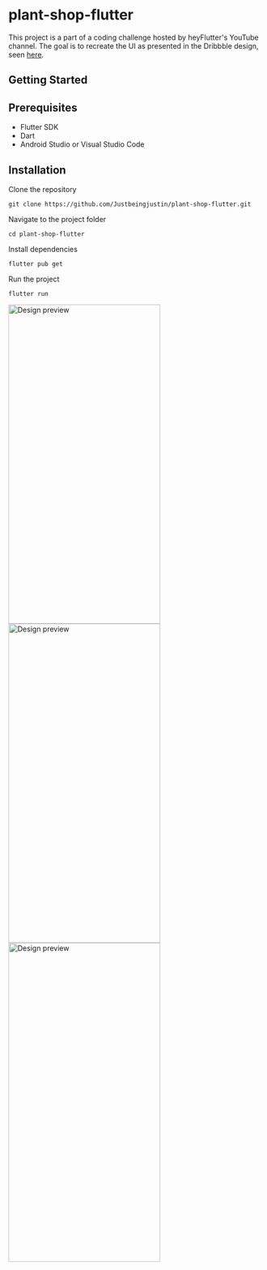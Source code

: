 # plant-shop-flutter

This project is a part of a coding challenge hosted by heyFlutter's YouTube channel. The goal is to recreate the UI as presented in the Dribbble design, seen [here](https://docs.google.com/forms/d/e/1FAIpQLSfQT73yHt_2em2nI-1L4IGyK7vJfXDh8uUJ7X_tnIxF4K55Eg/viewform).

## Getting Started

## Prerequisites

* Flutter SDK
* Dart
* Android Studio or Visual Studio Code

## Installation
Clone the repository
```
git clone https://github.com/Justbeingjustin/plant-shop-flutter.git
```

Navigate to the project folder
```
cd plant-shop-flutter
```

Install dependencies
```
flutter pub get
```

Run the project
```
flutter run
```



<img src="https://github.com/Justbeingjustin/plant-shop-flutter/assets/6186274/a3a86248-e7e8-43bb-929f-be4e56740dfc" alt="Design preview" width="300" height="630"/>
<img src="https://github.com/Justbeingjustin/plant-shop-flutter/assets/6186274/d249598c-c4e7-4e20-9b30-a9d4522b65b8" alt="Design preview" width="300" height="630"/>
<img src="https://github.com/Justbeingjustin/plant-shop-flutter/assets/6186274/5b13f763-cd40-4d8e-bb18-83854139e142" alt="Design preview" width="300" height="630"/>





